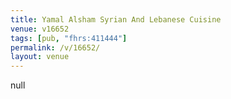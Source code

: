 ```yaml
---
title: Yamal Alsham Syrian And Lebanese Cuisine
venue: v16652
tags: [pub, "fhrs:411444"]
permalink: /v/16652/
layout: venue
---
```

null